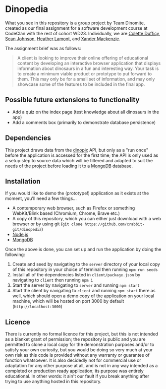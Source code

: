 # Dinopedia

What you see in this repository is a group project by Team Dinomite, created as our final assignment for a software development course at CodeClan with the rest of cohort WD23. Individually, we are [Colette Dufficy](https://github.com/ColetteDufficy), [Sean Johnson](https://github.com/sjohns2020), [Heather Lamont](https://github.com/HeatherLamont), and [Xander Mackenzie](https://github.com/crabbit-git).

The assignment brief was as follows:

> A client is looking to improve their online offering of educational content by developing an interactive browser application that displays information about dinosaurs in a fun and interesting way. Your task is to create a minimum viable product or prototype to put forward to them. This may only be for a small set of information, and may only showcase some of the features to be included in the final app.

## Possible future extensions to functionality
- Add a quiz on the index page (test knowledge about all dinosaurs in the app)
- Add a comments box (primarily to demonstrate database persistence)

## Dependencies
This project draws data from the [dinopix](https://github.com/judymou/dinopix) API, but only as a "run once" before the application is accessed for the first time; the API is only used as a setup step to source data which will be filtered and adapted to suit the needs of the project before loading it to a [MongoDB](https://www.mongodb.com/) database.

## Installation
If you would like to demo the (prototype!) application as it exists at the moment, you'll need a few things...
- A contemporary web browser, such as Firefox or something WebKit/Blink based (Chromium, Chrome, Brave etc.)
- A copy of this repository, which you can either just download with a web browser or by using git (`git clone https://github.com/crabbit-git/dinopedia`)
- [Node.js](https://nodejs.org/)
- [MongoDB](https://www.mongodb.com/)

Once the above is done, you can set up and run the application by doing the following:
1. Create and seed by navigating to the `server` directory of your local copy of this repository in your choice of terminal then running `npm run seeds`
2. Install all of the dependencies listed in `client/package.json` by navigating to `client` then running `npm i`
3. Start the server by navigating to `server` and running `npm start`
4. Start the client by navigating to `client` and running `npm start` there as well, which should open a demo copy of the application on your local machine, which will be hosted on port 3000 by default (`http://localhost:3000`)

## Licence
There is currently no formal licence for this project, but this is not intended as a blanket grant of permission; the repository is public and you are permitted to clone a local copy for the demonstration purposes and/or to satisfy your own curiosity, but you would be doing so very much at your own risk as this code is provided without any warranty or guarantee of function whatsoever. It is also decidedly not for commercial use or adaptation for any other purpose at all, and is not in any way intended as a completed or production ready application; its purpose was entirely educational. In other words: it ain't our fault if you break anything after trying to use anything hosted in this repository.
